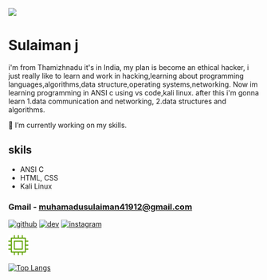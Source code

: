 ![](https://scontent.fmaa2-3.fna.fbcdn.net/v/t39.30808-6/p180x540/272740659_1253171301844495_7720574774827946758_n.jpg?_nc_cat=103&ccb=1-5&_nc_sid=e3f864&_nc_ohc=L9Xq0ZYIBS0AX-biO_Y&_nc_ht=scontent.fmaa2-3.fna&oh=00_AT_e_vNRDjp5t-lveN-ZsXK1Vk670q9wJgjBfO2hdZGpSw&oe=61F972E5)

# Sulaiman j

i'm from Thamizhnadu it's in India, my plan is become an ethical hacker, i just really like to learn and work in hacking,learning about programming languages,algorithms,data structure,operating systems,networking. Now im learning programming in ANSI c using vs code,kali linux. after this i'm gonna learn 1.data communication and networking, 2.data structures and algorithms.

 🔭 I’m currently working on my skills. 
 
## skils
* ANSI C
* HTML, CSS
* Kali Linux

### Gmail - muhamadusulaiman41912@gmail.com

[<img src='https://cdn.jsdelivr.net/npm/simple-icons@3.0.1/icons/github.svg' alt='github' height='40'>](https://github.com/sulaiman1j)  [<img src='https://cdn.jsdelivr.net/npm/simple-icons@3.0.1/icons/dev-dot-to.svg' alt='dev' height='40'>](https://dev.to/sulaiman1j)  [<img src='https://cdn.jsdelivr.net/npm/simple-icons@3.0.1/icons/instagram.svg' alt='instagram' height='40'>](https://www.instagram.com/black_box127.0.0.1/)  

<a href='https://docs.github.com/en/developers'><img src='https://raw.githubusercontent.com/acervenky/animated-github-badges/master/assets/devbadge.gif' width='40' height='40'></a> 

[![Top Langs](https://github-readme-stats.vercel.app/api/top-langs/?username=sulaiman1j)](https://github.com/anuraghazra/github-readme-stats)

